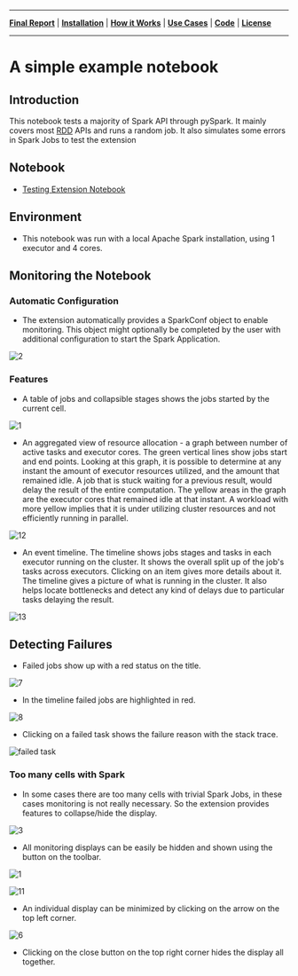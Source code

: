 ___
**[Final Report](index.md)** |
**[Installation](install.md)** |
**[How it Works](how.md)** |
**[Use Cases](usecases.md)** |
**[Code](https://github.com/krishnan-r/sparkmonitor)** |
**[License](https://github.com/krishnan-r/sparkmonitor/blob/master/LICENSE.md)**
___

# A simple example notebook

## Introduction
This notebook tests a majority of Spark API through pySpark.
It mainly covers most [RDD](https://spark.apache.org/docs/latest/rdd-programming-guide.html#resilient-distributed-datasets-rdds) APIs and runs a random job.
It also simulates some errors in Spark Jobs to test the extension

## Notebook 
- [Testing Extension Notebook](https://github.com/krishnan-r/sparkmonitor/blob/master/notebooks/Testing%20Extension.ipynb)

## Environment
- This notebook was run with a local Apache Spark installation, using 1 executor and 4 cores.

## Monitoring the Notebook

### Automatic Configuration
- The extension automatically provides a SparkConf object to enable monitoring. This object might optionally be completed by the user with additional configuration to start the Spark Application.

![2](https://user-images.githubusercontent.com/6822941/29601989-d5fe5474-87fb-11e7-8589-3a46e8d369e3.png)
### Features
- A table of jobs and collapsible stages shows the jobs started by the current cell.

![1](https://user-images.githubusercontent.com/6822941/29752519-4aa40560-8b7d-11e7-805b-7c3bd0e5cc43.png)
- An aggregated view of resource allocation - a graph between number of active tasks and executor cores. The green vertical lines show jobs start and end points. Looking at this graph, it is possible to determine at any instant the amount of executor resources utilized, and the amount that remained idle. A job that is stuck waiting for a previous result, would delay the result of the entire computation. The yellow areas in the graph are the executor cores that remained idle at that instant. A workload with more yellow implies that it is under utilizing cluster resources and not efficiently running in parallel.

![12](https://user-images.githubusercontent.com/6822941/29601998-d657bbae-87fb-11e7-9354-d8b5c659e8df.png)
- An event timeline. The timeline shows jobs stages and tasks in each executor running on the cluster. It shows the overall split up of the job's tasks across executors. Clicking on an item gives more details about it. The timeline gives a picture of what is running in the cluster. It also helps locate bottlenecks and detect any kind of delays due to particular tasks delaying the result.

![13](https://user-images.githubusercontent.com/6822941/29601997-d6533840-87fb-11e7-90ce-daa0fe73b9e5.png)
## Detecting Failures
- Failed jobs show up with a red status on the title.

![7](https://user-images.githubusercontent.com/6822941/29601995-d632b66a-87fb-11e7-957c-0ddc5dea40f3.png)
- In the timeline failed jobs are highlighted in red.

![8](https://user-images.githubusercontent.com/6822941/29601992-d629a30e-87fb-11e7-819b-3526ae1fdab4.png)
- Clicking on a failed task shows the failure reason with the stack trace. 

![failed task](https://user-images.githubusercontent.com/6822941/29752553-113f6688-8b7e-11e7-8352-1a17da68b3f3.png)

### Too many cells with Spark
- In some cases there are too many cells with trivial Spark Jobs, in these cases monitoring is not really necessary. So the extension provides features to collapse/hide the display.

![3](https://user-images.githubusercontent.com/6822941/29601991-d62868c2-87fb-11e7-819c-20f9eb0663e0.png)

- All monitoring displays can be easily be hidden and shown using the button on the toolbar.

![1](https://user-images.githubusercontent.com/6822941/29601987-d5d4c500-87fb-11e7-92ca-05a634da5189.png)

![11](https://user-images.githubusercontent.com/6822941/29601996-d652db0c-87fb-11e7-983e-f9fa40325696.png)

- An individual display can be minimized by clicking on the arrow on the top left corner.

![6](https://user-images.githubusercontent.com/6822941/29601993-d62db44e-87fb-11e7-8737-d6d36f838ef6.png)

- Clicking on the close button on the top right corner hides the display all together.




